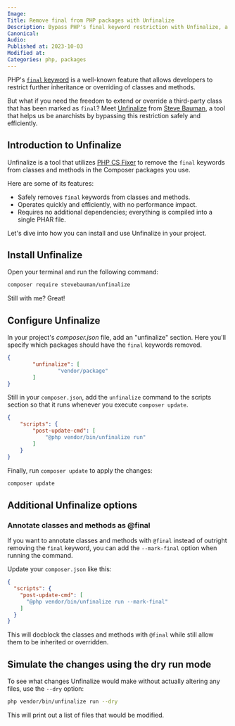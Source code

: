 ```yaml
---
Image: 
Title: Remove final from PHP packages with Unfinalize
Description: Bypass PHP's final keyword restriction with Unfinalize, a tool that safely removes final from classes and methods in third-party packages.
Canonical: 
Audio:
Published at: 2023-10-03
Modified at: 
Categories: php, packages
---
```


PHP's [`final` keyword](https://www.php.net/manual/en/language.oop5.final.php) is a well-known feature that allows developers to restrict further inheritance or overriding of classes and methods.

But what if you need the freedom to extend or override a third-party class that has been marked as `final`? Meet [Unfinalize](https://github.com/stevebauman/unfinalize) from [Steve Bauman](https://stevebauman.ca), a tool that helps us be anarchists by bypassing this restriction safely and efficiently.

## Introduction to Unfinalize

Unfinalize is a tool that utilizes [PHP CS Fixer](https://github.com/PHP-CS-Fixer/PHP-CS-Fixer) to remove the `final` keywords from classes and methods in the Composer packages you use.

Here are some of its features:

- Safely removes `final` keywords from classes and methods.
- Operates quickly and efficiently, with no performance impact.
- Requires no additional dependencies; everything is compiled into a single PHAR file.

Let's dive into how you can install and use Unfinalize in your project.

## Install Unfinalize

Open your terminal and run the following command:

```bash
composer require stevebauman/unfinalize
```

Still with me? Great!

## Configure Unfinalize

In your project's *composer.json* file, add an "unfinalize" section. Here you'll specify which packages should have the `final` keywords removed.

```json
{
		"unfinalize": [
				"vendor/package"
		]
}
```

Still in your `composer.json`, add the `unfinalize` command to the scripts section so that it runs whenever you execute `composer update`.

```json
{
	"scripts": {
		"post-update-cmd": [
			"@php vendor/bin/unfinalize run"
		]
	}
}
```

Finally, run `composer update` to apply the changes:

```bash
composer update
```

## Additional Unfinalize options

### Annotate classes and methods as @final

If you want to annotate classes and methods with `@final` instead of outright removing the `final` keyword, you can add the `--mark-final` option when running the command.

Update your `composer.json` like this:

```json
{
  "scripts": {
    "post-update-cmd": [
      "@php vendor/bin/unfinalize run --mark-final"
    ]
  }
}
```

This will docblock the classes and methods with `@final` while still allow them to be inherited or overridden.

## Simulate the changes using the dry run mode

To see what changes Unfinalize would make without actually altering any files, use the `--dry` option:

```bash
php vendor/bin/unfinalize run --dry
```

This will print out a list of files that would be modified.